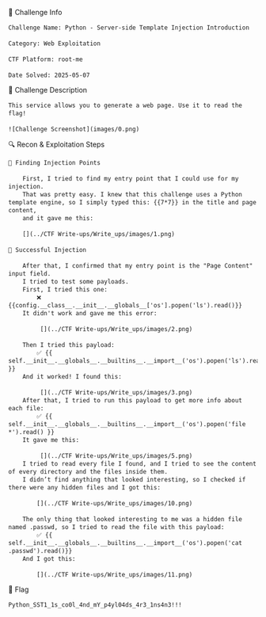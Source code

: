 🔖 Challenge Info

    Challenge Name: Python - Server-side Template Injection Introduction

    Category: Web Exploitation

    CTF Platform: root-me

    Date Solved: 2025-05-07

📜 Challenge Description

    This service allows you to generate a web page. Use it to read the flag!
    
    ![Challenge Screenshot](images/0.png)

🔍 Recon & Exploitation Steps

    🔹 Finding Injection Points

        First, I tried to find my entry point that I could use for my injection.
        That was pretty easy. I knew that this challenge uses a Python template engine, so I simply typed this: {{7*7}} in the title and page content,
        and it gave me this:
        
        [](../CTF Write-ups/Write_ups/images/1.png)

    🔹 Successful Injection

        After that, I confirmed that my entry point is the "Page Content" input field.
        I tried to test some payloads.
        First, I tried this one:
            ❌ {{config.__class__.__init__.__globals__['os'].popen('ls').read()}}
        It didn't work and gave me this error:
        
             [](../CTF Write-ups/Write_ups/images/2.png)

        Then I tried this payload:
            ✅ {{ self.__init__.__globals__.__builtins__.__import__('os').popen('ls').read() }}
        And it worked! I found this:
        
             [](../CTF Write-ups/Write_ups/images/3.png)
        After that, I tried to run this payload to get more info about each file:
            ✅ {{ self.__init__.__globals__.__builtins__.__import__('os').popen('file *').read() }}
        It gave me this:
        
             [](../CTF Write-ups/Write_ups/images/5.png)
        I tried to read every file I found, and I tried to see the content of every directory and the files inside them.
        I didn’t find anything that looked interesting, so I checked if there were any hidden files and I got this:
        
            [](../CTF Write-ups/Write_ups/images/10.png)
            
        The only thing that looked interesting to me was a hidden file named .passwd, so I tried to read the file with this payload:
            ✅ {{ self.__init__.__globals__.__builtins__.__import__('os').popen('cat .passwd').read()}}
        And I got this:
        
            [](../CTF Write-ups/Write_ups/images/11.png)

🏁 Flag

    Python_SST1_1s_co0l_4nd_mY_p4yl04ds_4r3_1ns4n3!!!

        
